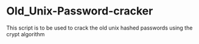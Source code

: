 # Old_Unix-Password-cracker
This script is to be used to crack the old unix hashed passwords using the crypt algorithm
